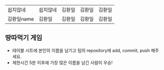 <table>
      <tbody>
        <tr>
          <td>쉽지않네</td>
          <td>쉽지않네</td>
          <td>김환일</td>
          <td>김환일</td>
          <td>김환일</td>
        </tr>
        <tr>
          <td>김환일name</td>
          <td>김환일</td>
          <td>김환일</td>
          <td>김환일</td>
          <td>김환일</td>
        </tr>
      </tbody>
</table>

## 땅따먹기 게임

- 테이블 시트에 본인의 이름을 남기고 팀의 repository에 add, commit, push 해주세요.
- 제한시간 5분 이후에 가장 많은 이름을 남긴 사람이 우승!
